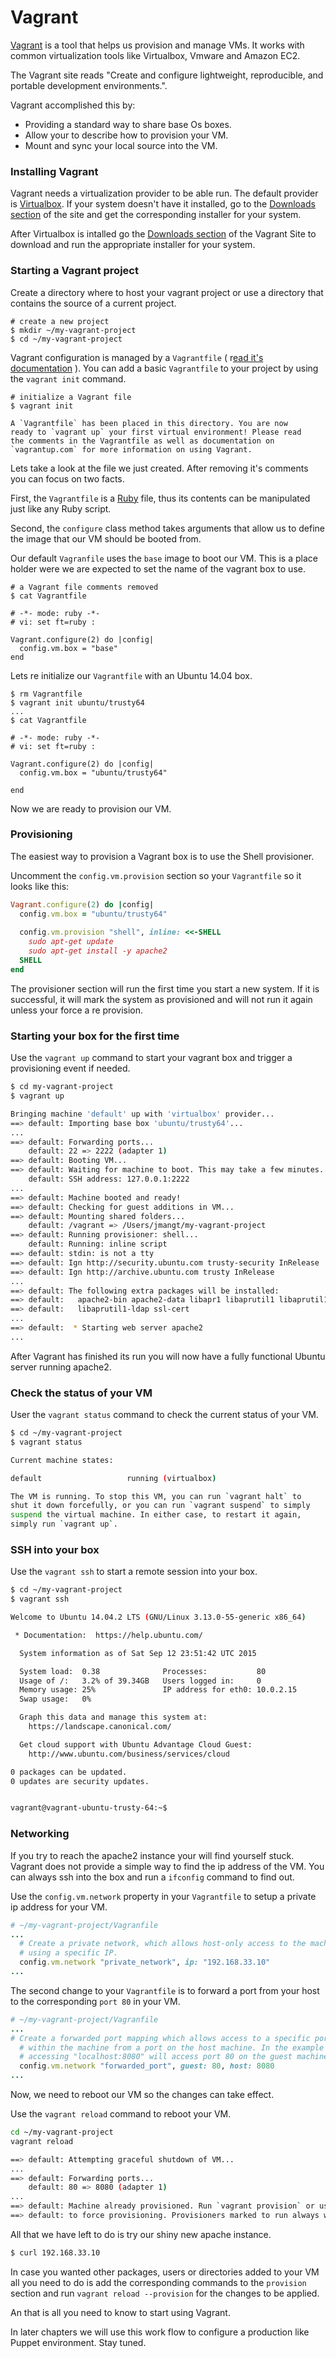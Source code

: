# Vagrant

[Vagrant]( https://www.vagrantup.com/ ) is a tool that helps us provision and manage VMs. It works with common virtualization tools like Virtualbox, Vmware and Amazon EC2. 

The Vagrant site reads "Create and configure lightweight, reproducible, and portable development environments.".

Vagrant accomplished this by:
* Providing a standard way to share base Os boxes.
* Allow your to describe how to provision your VM.
* Mount and sync your local source into the VM.

### Installing Vagrant

Vagrant needs a virtualization provider to be able run. The default provider is [Virtualbox](https://www.virtualbox.org/). If your system doesn't have it installed, go to the [Downloads section](https://www.virtualbox.org/wiki/Downloads) of the site and get the corresponding installer for your system. 

After Virtualbox is intalled go the [Downloads section](https://www.vagrantup.com/downloads.html) of the Vagrant Site to download and run the appropriate installer for your system.

### Starting a Vagrant project

Create a directory where to host your vagrant project or use a directory that contains the source of a current project.

```
# create a new project
$ mkdir ~/my-vagrant-project
$ cd ~/my-vagrant-project
```

Vagrant configuration is managed by a `Vagrantfile` ( r[ead it's documentation](https://docs.vagrantup.com/v2/vagrantfile/index.html) ). You can add a basic `Vagrantfile` to your project by using the `vagrant init` command.

```
# initialize a Vagrant file
$ vagrant init

A `Vagrantfile` has been placed in this directory. You are now
ready to `vagrant up` your first virtual environment! Please read
the comments in the Vagrantfile as well as documentation on
`vagrantup.com` for more information on using Vagrant.
```

Lets take a look at the file we just created. After removing it's comments you can focus on two facts.

First, the `Vagrantfile` is a [Ruby](https://www.ruby-lang.org/en/) file, thus its contents can be manipulated just like any Ruby script.

Second, the `configure` class method takes arguments that allow us to define the image that our VM should be booted from.

Our default `Vagranfile` uses the `base` image to boot our VM. This is a place holder were we are expected to set the name of the vagrant box to use.

```
# a Vagrant file comments removed
$ cat Vagrantfile

# -*- mode: ruby -*-
# vi: set ft=ruby :

Vagrant.configure(2) do |config|
  config.vm.box = "base"
end
```

Lets re initialize our `Vagrantfile` with an Ubuntu 14.04 box.

```
$ rm Vagrantfile
$ vagrant init ubuntu/trusty64
...
$ cat Vagrantfile

# -*- mode: ruby -*-
# vi: set ft=ruby :

Vagrant.configure(2) do |config|
  config.vm.box = "ubuntu/trusty64"
 
end
```

Now we are ready to provision our VM.

### Provisioning

The easiest way to provision a Vagrant box is to use the Shell provisioner. 

Uncomment the `config.vm.provision` section so your `Vagrantfile` so it looks like this:

```ruby
Vagrant.configure(2) do |config|
  config.vm.box = "ubuntu/trusty64"
  
  config.vm.provision "shell", inline: <<-SHELL
    sudo apt-get update
    sudo apt-get install -y apache2
  SHELL
end
```

The provisioner section will run the first time you start a new system. If it is successful, it will mark the system as provisioned and will not run it again unless your force a re provision.

### Starting your box for the first time

Use the `vagrant up` command to start your vagrant box and trigger a provisioning event if needed.

```bash
$ cd my-vagrant-project
$ vagrant up

Bringing machine 'default' up with 'virtualbox' provider...
==> default: Importing base box 'ubuntu/trusty64'...
...
==> default: Forwarding ports...
    default: 22 => 2222 (adapter 1)
==> default: Booting VM...
==> default: Waiting for machine to boot. This may take a few minutes...
    default: SSH address: 127.0.0.1:2222
...
==> default: Machine booted and ready!
==> default: Checking for guest additions in VM...
==> default: Mounting shared folders...
    default: /vagrant => /Users/jmangt/my-vagrant-project
==> default: Running provisioner: shell...
    default: Running: inline script
==> default: stdin: is not a tty
==> default: Ign http://security.ubuntu.com trusty-security InRelease
==> default: Ign http://archive.ubuntu.com trusty InRelease
...
==> default: The following extra packages will be installed:
==> default:   apache2-bin apache2-data libapr1 libaprutil1 libaprutil1-dbd-sqlite3
==> default:   libaprutil1-ldap ssl-cert
...
==> default:  * Starting web server apache2
...
```

After Vagrant has finished its run you will now have a fully functional Ubuntu server running apache2.

### Check the status of your VM

User the `vagrant status` command to check the current status of your VM.

```bash
$ cd ~/my-vagrant-project
$ vagrant status

Current machine states:

default                   running (virtualbox)

The VM is running. To stop this VM, you can run `vagrant halt` to
shut it down forcefully, or you can run `vagrant suspend` to simply
suspend the virtual machine. In either case, to restart it again,
simply run `vagrant up`.
```

### SSH into your box

Use the `vagrant ssh` to start a remote session into your box.

```bash
$ cd ~/my-vagrant-project
$ vagrant ssh

Welcome to Ubuntu 14.04.2 LTS (GNU/Linux 3.13.0-55-generic x86_64)

 * Documentation:  https://help.ubuntu.com/

  System information as of Sat Sep 12 23:51:42 UTC 2015

  System load:  0.38              Processes:           80
  Usage of /:   3.2% of 39.34GB   Users logged in:     0
  Memory usage: 25%               IP address for eth0: 10.0.2.15
  Swap usage:   0%

  Graph this data and manage this system at:
    https://landscape.canonical.com/

  Get cloud support with Ubuntu Advantage Cloud Guest:
    http://www.ubuntu.com/business/services/cloud

0 packages can be updated.
0 updates are security updates.


vagrant@vagrant-ubuntu-trusty-64:~$
```

### Networking 

If you try to reach the apache2 instance your will find yourself stuck. Vagrant does not provide a simple way to find the ip address of the VM. You can always ssh into the box and run a `ifconfig` command to find out.

Use the `config.vm.network` property in your `Vagrantfile` to setup a private ip address for your VM.

```ruby
# ~/my-vagrant-project/Vagranfile
...
  # Create a private network, which allows host-only access to the machine
  # using a specific IP.
  config.vm.network "private_network", ip: "192.168.33.10"
...
```

The second change to your `Vagrantfile` is to forward a port from your host to the corresponding `port 80` in your VM.

```ruby
# ~/my-vagrant-project/Vagranfile
...
# Create a forwarded port mapping which allows access to a specific port
  # within the machine from a port on the host machine. In the example below,
  # accessing "localhost:8080" will access port 80 on the guest machine.
  config.vm.network "forwarded_port", guest: 80, host: 8080
...
```

Now, we need to reboot our VM so the changes can take effect.

Use the `vagrant reload` command to reboot your VM.

```bash
cd ~/my-vagrant-project
vagrant reload

==> default: Attempting graceful shutdown of VM...
...
==> default: Forwarding ports...
    default: 80 => 8080 (adapter 1)
...
==> default: Machine already provisioned. Run `vagrant provision` or use the `--provision`
==> default: to force provisioning. Provisioners marked to run always will still run.
```

All that we have left to do is try our shiny new apache instance.

```bash
$ curl 192.168.33.10
```

In case you wanted other packages, users or directories added to your VM all you need to do is add the corresponding commands to the `provision` section and run `vagrant reload --provision` for the changes to be applied.

An that is all you need to know to start using Vagrant.

In later chapters we will use this work flow to configure a production like Puppet environment. Stay tuned.


